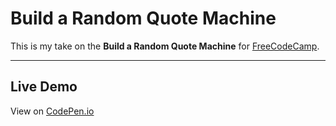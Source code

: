Build a Random Quote Machine
============================


This is my take on the **Build a Random Quote Machine** for [FreeCodeCamp](http://www.freecodecamp.com).


----------


Live Demo
-------------

View on [CodePen.io](http://codepen.io/RetroSpock/full/GWYbOE/)
